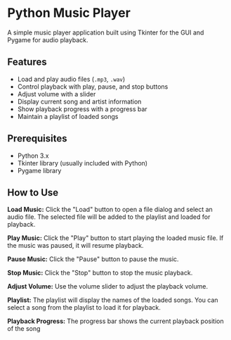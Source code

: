 # Python Music Player

A simple music player application built using Tkinter for the GUI and Pygame for audio playback.

## Features

- Load and play audio files (`.mp3`, `.wav`)
- Control playback with play, pause, and stop buttons
- Adjust volume with a slider
- Display current song and artist information
- Show playback progress with a progress bar
- Maintain a playlist of loaded songs

## Prerequisites

- Python 3.x
- Tkinter library (usually included with Python)
- Pygame library

## How to Use

**Load Music:** Click the "Load" button to open a file dialog and select an audio file. The selected file will be added to the playlist and loaded for playback.

**Play Music:**  Click the "Play" button to start playing the loaded music file. If the music was paused, it will resume playback.

**Pause Music:**  Click the "Pause" button to pause the music.

**Stop Music:**  Click the "Stop" button to stop the music playback.

**Adjust Volume:**  Use the volume slider to adjust the playback volume.

**Playlist:**  The playlist will display the names of the loaded songs. You can select a song from the playlist to load it for playback.

**Playback Progress:**  The progress bar shows the current playback position of the song
